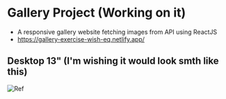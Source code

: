 # Gallery Project (Working on it)
- A responsive gallery website fetching images from API using ReactJS
- https://gallery-exercise-wish-eq.netlify.app/

## Desktop 13" (I'm wishing it would look smth like this)
![Ref](https://github.com/wish-eq/gallery-exercise/assets/97574512/b3f86022-941c-46c5-93fd-38af01f5aa1c)
